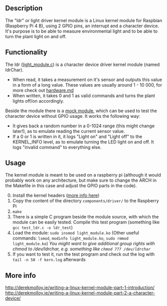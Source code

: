 ## Description
The "ldr" or light driver kernel module is a Linux kernel module for Raspbian (Raspberry Pi 4 B), using 2 GPIO pins, an interrupt and a character device.
It's purpose is to be able to measure environmental light and to be able to turn the plant light on and off.

## Functionality
The ldr ([light_module.c](../components/driver/light_module.c)) is a character device driver kernel module (named ldrChar).
- When read, it takes a measurement on it's sensor and outputs this value in a form of a long value. These values are usually around 1 - 10 000, for more check out [hardware.md](./hardware.md)
- When written, it takes 0 and 1 as valid commands and turns the plant lights off/on accordingly.

Beside the module there is a [mock module](../components/driver/mock_light_module.c), which can be used to test the character device without GPIO usage. It works the following way:
- It gives back a random number in a 0-1024 range (this might change later!), as to emulate reading the current sensor value.
- If a 0 or 1 is written in it, it logs "Light on" and "Light off" to the KERNEL_INFO level, as to emulate turning the LED light on and off. It logs "invalid command" to everything else.

## Usage
The kernel module is meant to be used on a raspberry pi (although it would probably work on any architecture, but make sure to change the ARCH in the Makefile in this case and adjust the GPIO parts in the code).

0. Install the kernel headers ([more info here](https://www.raspberrypi.org/documentation/linux/kernel/headers.md))
1. Copy the content of the directory `components/driver/` to the Raspberry Pi
2. `make` 
3. There is a simple C program beside the module source, with which the module can be easily tested. Compile this test program (something like `gcc test_ldr.c -o ldr_test`)
4. Load the module: `sudo insmod light_module.ko` (Other useful commands: `lsmod`, `modinfo light_module.ko`, `sudo rmmod light_module.ko`)
    *You might want to give additional group rights with chmod to /dev/ldrchar, e.g. something like `chmod 777 /dev/ldrchar`*
5. If you want to test it, run the test program and check out the log with `tail -n 50 -f kern.log` afterwards

## More info
http://derekmolloy.ie/writing-a-linux-kernel-module-part-1-introduction/
http://derekmolloy.ie/writing-a-linux-kernel-module-part-2-a-character-device/
